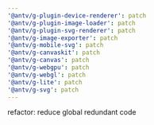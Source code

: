 ```yaml
---
'@antv/g-plugin-device-renderer': patch
'@antv/g-plugin-image-loader': patch
'@antv/g-plugin-svg-renderer': patch
'@antv/g-image-exporter': patch
'@antv/g-mobile-svg': patch
'@antv/g-canvaskit': patch
'@antv/g-canvas': patch
'@antv/g-webgpu': patch
'@antv/g-webgl': patch
'@antv/g-lite': patch
'@antv/g-svg': patch
---
```


refactor: reduce global redundant code
